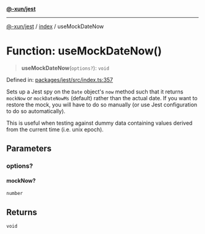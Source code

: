 [**@-xun/jest**](../../README.md)

***

[@-xun/jest](../../README.md) / [index](../README.md) / useMockDateNow

# Function: useMockDateNow()

> **useMockDateNow**(`options?`): `void`

Defined in: [packages/jest/src/index.ts:357](https://github.com/Xunnamius/test-utils/blob/4fc2dc9b5529a12a6f15193a82e6144613d89845/packages/jest/src/index.ts#L357)

Sets up a Jest spy on the `Date` object's `now` method such that it returns
`mockNow` or `mockDateNowMs` (default) rather than the actual date. If you
want to restore the mock, you will have to do so manually (or use Jest
configuration to do so automatically).

This is useful when testing against dummy data containing values derived from
the current time (i.e. unix epoch).

## Parameters

### options?

#### mockNow?

`number`

## Returns

`void`
